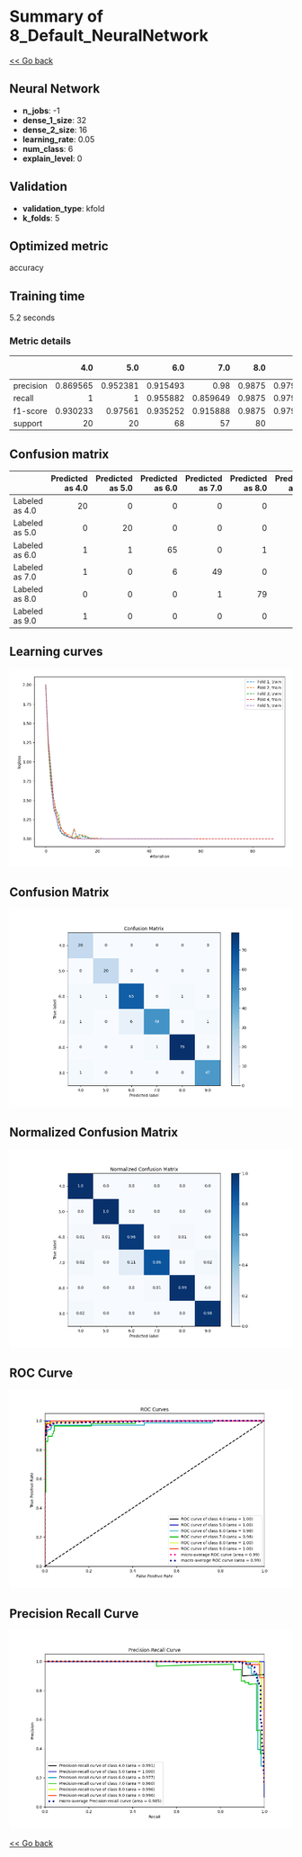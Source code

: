 # Summary of 8_Default_NeuralNetwork

[<< Go back](../README.md)


## Neural Network
- **n_jobs**: -1
- **dense_1_size**: 32
- **dense_2_size**: 16
- **learning_rate**: 0.05
- **num_class**: 6
- **explain_level**: 0

## Validation
 - **validation_type**: kfold
 - **k_folds**: 5

## Optimized metric
accuracy

## Training time

5.2 seconds

### Metric details
|           |       4.0 |       5.0 |       6.0 |       7.0 |     8.0 |       9.0 |   accuracy |   macro avg |   weighted avg |   logloss |
|:----------|----------:|----------:|----------:|----------:|--------:|----------:|-----------:|------------:|---------------:|----------:|
| precision |  0.869565 |  0.952381 |  0.915493 |  0.98     |  0.9875 |  0.979167 |   0.955631 |    0.947351 |       0.957517 |  0.243335 |
| recall    |  1        |  1        |  0.955882 |  0.859649 |  0.9875 |  0.979167 |   0.955631 |    0.9637   |       0.955631 |  0.243335 |
| f1-score  |  0.930233 |  0.97561  |  0.935252 |  0.915888 |  0.9875 |  0.979167 |   0.955631 |    0.953941 |       0.955357 |  0.243335 |
| support   | 20        | 20        | 68        | 57        | 80      | 48        |   0.955631 |  293        |     293        |  0.243335 |


## Confusion matrix
|                |   Predicted as 4.0 |   Predicted as 5.0 |   Predicted as 6.0 |   Predicted as 7.0 |   Predicted as 8.0 |   Predicted as 9.0 |
|:---------------|-------------------:|-------------------:|-------------------:|-------------------:|-------------------:|-------------------:|
| Labeled as 4.0 |                 20 |                  0 |                  0 |                  0 |                  0 |                  0 |
| Labeled as 5.0 |                  0 |                 20 |                  0 |                  0 |                  0 |                  0 |
| Labeled as 6.0 |                  1 |                  1 |                 65 |                  0 |                  1 |                  0 |
| Labeled as 7.0 |                  1 |                  0 |                  6 |                 49 |                  0 |                  1 |
| Labeled as 8.0 |                  0 |                  0 |                  0 |                  1 |                 79 |                  0 |
| Labeled as 9.0 |                  1 |                  0 |                  0 |                  0 |                  0 |                 47 |

## Learning curves
![Learning curves](learning_curves.png)
## Confusion Matrix

![Confusion Matrix](confusion_matrix.png)


## Normalized Confusion Matrix

![Normalized Confusion Matrix](confusion_matrix_normalized.png)


## ROC Curve

![ROC Curve](roc_curve.png)


## Precision Recall Curve

![Precision Recall Curve](precision_recall_curve.png)



[<< Go back](../README.md)
